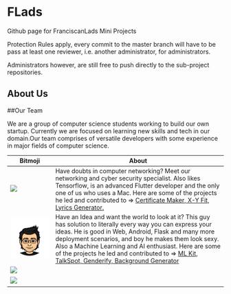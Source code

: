 # FLads
Github page for FranciscanLads Mini Projects 

Protection Rules apply, every commit to the master branch will have to be pass at least one reviewer, i.e. another administrator, for administrators.

Administrators however, are still free to push directly to the sub-project repositories.

## About Us

##Our Team

We are a group of computer science students working to build our own startup. Currently we are focused on learning new skills and tech in our domain.Our team comprises of versatile developers with some experience in major fields of computer science.
                    
Bitmoji | About
------------- | -------------
<a href="https://github.com/ItsTimeToGetOut"><img src="bitmoji/shubhendu.png" > </a> | Have doubts in computer networking? Meet our networking and cyber security specialist. Also likes Tensorflow, is an advanced Flutter developer and the only one of us who uses a Mac. Here are some of the projects he led and contributed to => <a href="https://github.com/ItsTimeToGetOut/certificate_maker">Certificate Maker, </a><a href="https://github.com/FranciscanLads/X-Y-fit">X-Y Fit, </a><a href="https://github.com/FranciscanLads/lyrics_generator">Lyrics Generator.</a>
<a href="https://github.com/mayanktolani19"><img src="bitmoji/mayank.png" > </a>  | Have an Idea and want the world to look at it? This guy has solution to literally every way you can express your ideas. He is good in Web, Android, Flask and many more deployment scenarios, and boy he makes them look sexy. Also a Machine Learning and AI enthusiast. Here are some of the projects he led and contributed to => <a href="https://github.com/mayanktolani19/flutter_mlkit">ML Kit, </a><a href="https://github.com/mayanktolani19/TalkSpot">TalkSpot, </a><a href="https://github.com/mayanktolani19/Genderify">Genderify, </a><a href="https://github.com/mayanktolani19/Background-Generator">Background Generator </a>
<a href="https://github.com/Ankur-Srivastava-1"><img src="https://avatars0.githubusercontent.com/u/59230660?s=400&u=96aecedb161af1d126ca95e8129812ff88b4fc0d&v=4"></a>|
<a href="https://github.com/aryapande"><img src="https://avatars3.githubusercontent.com/u/44070135?s=400&u=85204b44be5adcd6734e51b0b9583fceebce8acc&v=4"></a>|